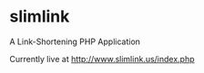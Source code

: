 slimlink
========

A Link-Shortening PHP Application

Currently live at
http://www.slimlink.us/index.php
